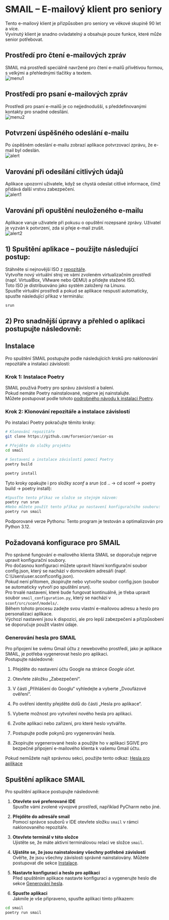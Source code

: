 
# SMAIL – E-mailový klient pro seniory

Tento e-mailový klient je přizpůsoben pro seniory ve věkové skupině 90 let a více.  
Vyvinutý klient je snadno ovladatelný a obsahuje pouze funkce, které může senior potřebovat.

## Prostředí pro čtení e-mailových zpráv
SMAIL má prostředí speciálně navržené pro čtení e-mailů přívětivou formou, s velkými a přehlednými tlačítky a textem.  
![menu1](https://github.com/forsenior/senior-os/blob/6eb5618b83e951d328ce9a7cb85962fc49fd6fa3/smail/screens/smail_screen1_cz.png)

## Prostředí pro psaní e-mailových zpráv
Prostředí pro psaní e-mailů je co nejjednodušší, s předdefinovanými kontakty pro snadné odesílání.  
![menu2](https://github.com/forsenior/senior-os/blob/6eb5618b83e951d328ce9a7cb85962fc49fd6fa3/smail/screens/smail_screen2_cz.png)

## Potvrzení úspěšného odeslání e-mailu
Po úspěšném odeslání e-mailu zobrazí aplikace potvrzovací zprávu, že e-mail byl odeslán.  
![alert](https://github.com/forsenior/senior-os/blob/6eb5618b83e951d328ce9a7cb85962fc49fd6fa3/smail/screens/smail_email_send_cz.png)

## Varování při odesílání citlivých údajů
Aplikace upozorní uživatele, když se chystá odeslat citlivé informace, čímž přidává další vrstvu zabezpečení.  
![alert1](https://github.com/forsenior/senior-os/blob/6eb5618b83e951d328ce9a7cb85962fc49fd6fa3/smail/screens/smail_sensitive_data_alert_cz.png)

## Varování při opuštění neuloženého e-mailu
Aplikace varuje uživatele při pokusu o opuštění rozepsané zprávy. Uživatel je vyzván k potvrzení, zda si přeje e-mail zrušit.  
![alert2](https://github.com/forsenior/senior-os/blob/6eb5618b83e951d328ce9a7cb85962fc49fd6fa3/smail/screens/smail_unconfirmed_email_cz.png)

## 1) Spuštění aplikace – použijte následující postup:
Stáhněte si nejnovější ISO z [repozitáře](https://github.com/forsenior/senior-os/releases).  
Vytvořte nový virtuální stroj ve vámi zvoleném virtualizačním prostředí (např. VirtualBox, VMware nebo QEMU) a přidejte stažené ISO.  
Toto ISO je distribuováno jako systém založený na Linuxu.  
Spusťte virtuální prostředí a pokud se aplikace nespustí automaticky, spusťte následující příkaz v terminálu:
```bash
srun
```

## 2) Pro snadnější úpravy a přehled o aplikaci postupujte následovně:

## Instalace
Pro spuštění SMAIL postupujte podle následujících kroků pro naklonování repozitáře a instalaci závislostí:

### Krok 1: Instalace Poetry
SMAIL používá Poetry pro správu závislostí a balení.  
Pokud nemáte Poetry nainstalované, nejprve jej nainstalujte.  
Můžete postupovat podle tohoto [podrobného návodu k instalaci Poetry](https://gist.github.com/Isfhan/b8b104c8095d8475eb377230300de9b0).

### Krok 2: Klonování repozitáře a instalace závislostí
Po instalaci Poetry pokračujte těmito kroky:

```bash
# Klonování repozitáře
git clone https://github.com/forsenior/senior-os

# Přejděte do složky projektu
cd smail

# Sestavení a instalace závislostí pomocí Poetry
poetry build

poetry install
```

Tyto kroky opakujte i pro složky *sconf* a *srun* (cd .. -> cd sconf -> poetry build -> poetry install):  
```bash
#Spusťte tento příkaz ve složce se stejným názvem:
poetry run srun
#Nebo můžete použít tento příkaz po nastavení konfiguračního souboru:
poetry run smail
```

Podporované verze Pythonu: Tento program je testován a optimalizován pro Python 3.12.

## Požadovaná konfigurace pro SMAIL

Pro správné fungování e-mailového klienta SMAIL se doporučuje nejprve upravit konfigurační soubory.  
Pro dočasnou konfiguraci můžete upravit hlavní konfigurační soubor config.json, který se nachází v domovském adresáři (např. C:\Users\user\.sconf\config.json).  
Pokud není přítomen, zkopírujte nebo vytvořte soubor config.json (soubor se automaticky vytvoří po spuštění *srun*).  
Pro trvalé nastavení, které bude fungovat kontinuálně, je třeba upravit soubor `smail_configuration.py`, který se nachází v `sconf/src/sconf/models/`.  
Během tohoto procesu zadejte svou vlastní e-mailovou adresu a heslo pro personalizaci aplikace.  
Výchozí nastavení jsou k dispozici, ale pro lepší zabezpečení a přizpůsobení se doporučuje použít vlastní údaje.

### Generování hesla pro SMAIL

Pro připojení ke svému Gmail účtu z newebového prostředí, jako je aplikace SMAIL, je potřeba vygenerovat heslo pro aplikaci.  
Postupujte následovně:

1. Přejděte do nastavení účtu Google na stránce *Google účet*.

2. Otevřete záložku „Zabezpečení“.

3. V části „Přihlášení do Googlu“ vyhledejte a vyberte „Dvoufázové ověření“.

4. Po ověření identity přejděte dolů do části „Hesla pro aplikace“.

5. Vyberte možnost pro vytvoření nového hesla pro aplikaci.

6. Zvolte aplikaci nebo zařízení, pro které heslo vytváříte.

7. Postupujte podle pokynů pro vygenerování hesla.

8. Zkopírujte vygenerované heslo a použijte ho v aplikaci SGIVE pro bezpečné připojení e-mailového klienta k vašemu Gmail účtu.

Pokud nemůžete najít správnou sekci, použijte tento odkaz: [Hesla pro aplikace](https://myaccount.google.com/apppasswords)

## Spuštění aplikace SMAIL

Pro spuštění aplikace postupujte následovně:

1. **Otevřete své preferované IDE**  
   Spusťte vámi zvolené vývojové prostředí, například PyCharm nebo jiné.

2. **Přejděte do adresáře smail**  
   Pomocí správce souborů v IDE otevřete složku `smail` v rámci naklonovaného repozitáře.

3. **Otevřete terminál v této složce**  
   Ujistěte se, že máte aktivní terminálovou relaci ve složce `smail`.

4. **Ujistěte se, že jsou nainstalovány všechny potřebné závislosti**  
   Ověřte, že jsou všechny závislosti správně nainstalovány. Můžete postupovat dle sekce [Instalace](#instalace).

5. **Nastavte konfiguraci a heslo pro aplikaci**  
   Před spuštěním aplikace nastavte konfiguraci a vygenerujte heslo dle sekce [Generování hesla](#generovani-hesla-pro-smail).

6. **Spusťte aplikaci**  
   Jakmile je vše připraveno, spusťte aplikaci tímto příkazem:
```bash
cd smail
poetry run smail
```
